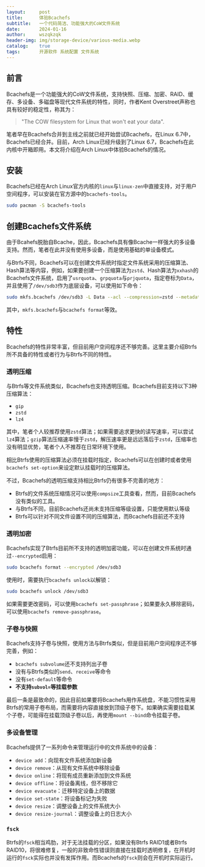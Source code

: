 ```yaml
---
layout:     post
title:      体验Bcachefs
subtitle:   一个代码简洁、功能强大的CoW文件系统
date:       2024-01-16
author:     wszqkzqk
header-img: img/storage-device/various-media.webp
catalog:    true
tags:       开源软件 系统配置 文件系统
---
```


## 前言

Bcachefs是一个功能强大的CoW文件系统，支持快照、压缩、加密、RAID、缓存、多设备、多磁盘等现代文件系统的特性，同时，作者Kent Overstreet声称也具有较好的稳定性，称其为：

> "The COW filesystem for Linux that won't eat your data".

笔者早在Bcachefs合并到主线之前就已经开始尝试Bcachefs，在Linux 6.7中，Bcachefs已经合并。目前，Arch Linux已经升级到了Linux 6.7，Bcachefs在此内核中开箱即用。本文将介绍在Arch Linux中体验Bcachefs的情况。

## 安装

Bcachefs已经在Arch Linux官方内核的`linux`与`linux-zen`中直接支持，对于用户空间程序，可以安装在官方源中的`bcachefs-tools`。

```bash
sudo pacman -S bcachefs-tools
```

## 创建Bcachefs文件系统

由于Bcahefs脱胎自Bcache，因此，Bcachefs具有像Bcache一样强大的多设备支持。然而，笔者在此并没有使用多设备，而是使用基础的单设备模式。

与Btrfs不同，Bcachefs可以在创建文件系统时指定文件系统采用的压缩算法、Hash算法等内容，例如，如果要创建一个压缩算法为`zstd`、Hash算法为`xxhash`的Bcachefs文件系统，启用了`usrquota`、`grpquota`与`prjquota`，指定卷标为`Data`，并且使用了`/dev/sdb3`作为底层设备，可以使用如下命令：

```bash
sudo mkfs.bcachefs /dev/sdb3 -L Data --acl --compression=zstd --metadata_checksum=xxhash --data_checksum=xxhash --usrquota --grpquota --prjquota
```

其中，`mkfs.bcachefs`与`bcachefs format`等效。

## 特性

Bcachefs的特性非常丰富，但目前用户空间程序还不够完善。这里主要介绍Btrfs所不具备的特性或者行为与Btrfs不同的特性。

### 透明压缩

与Btrfs等文件系统类似，Bcachefs也支持透明压缩。Bcachefs目前支持以下3种压缩算法：
* `gip`
* `zstd`
* `lz4`

其中，笔者个人较推荐使用`zstd`算法；如果需要追求更快的读写速率，可以尝试`lz4`算法；`gzip`算法压缩速率慢于`zstd`，解压速率更是远远落后于`zstd`，压缩率也没有明显优势，笔者个人不推荐在日常环境下使用。

相比Btrfs使用的压缩算法必须在挂载时指定，Bcachefs可以在创建时或者使用`bcachefs set-option`来设定默认挂载时的压缩算法。

不过，Bcachefs的透明压缩支持相比Btrfs仍有很多不完善的地方：
* Btrfs的文件系统压缩情况可以使用`compsize`工具查看，然而，目前Bcachefs没有类似的工具。
* 与Btrfs不同，目前Bcachefs还尚未支持压缩等级设置，只能使用默认等级
* Btrfs可以针对不同文件设置不同的压缩算法，而Bcachefs目前还不支持

### 透明加密

Bcachefs实现了Btrfs目前所不支持的透明加密功能，可以在创建文件系统时通过`--encrypted`启用：

```bash
sudo bcachefs format --encrypted /dev/sdb3
```

使用时，需要执行`bcachefs unlock`以解锁：

```bash
sudo bcachefs unlock /dev/sdb3
```
如果需要更改密码，可以使用`bcachefs set-passphrase`；如果要永久移除密码，可以使用`bcachefs remove-passphrase`。

### 子卷与快照

Bcachefs支持子卷与快照，使用方法与Btrfs类似，但是目前用户空间程序还不够完善，例如：
* `bcachefs subvolume`还不支持列出子卷
* 没有与Btrfs类似的`send`、`receive`等命令
* 没有`set-default`等命令
* **不支持`subvol=`等挂载参数**

最后一条是最致命的，因此目前如果要将Bcachefs用作系统盘，不能习惯性采用Btrfs的常用子卷布局，而需要将内容直接放到顶级子卷下。如果确实需要挂载某个子卷，可能得在挂载顶级子卷以后，再使用`mount --bind`命令挂载子卷。

### 多设备管理

Bcachefs提供了一系列命令来管理运行中的文件系统中的设备：

* `device add`：向现有文件系统添加新设备
* `device remove`：从现有文件系统中移除设备
* `device online`：将现有成员重新添加到文件系统
* `device offline`：将设备离线，但不移除它
* `device evacuate`：迁移特定设备上的数据
* `device set-state`：将设备标记为失败
* `device resize`：调整设备上的文件系统大小
* `device resize-journal`：调整设备上的日志大小

### `fsck`

Btrfs的`fsck`相当鸡肋，对于无法挂载的分区，如果没有Btrfs RAID1或者Btrfs RAID10，将很难修复，一般的非致命性错误则直接在挂载时透明修复，在开机时运行的`fsck`实际也并没有发挥作用。而Bcachefs的`fsck`则会在开机时实际运行。
